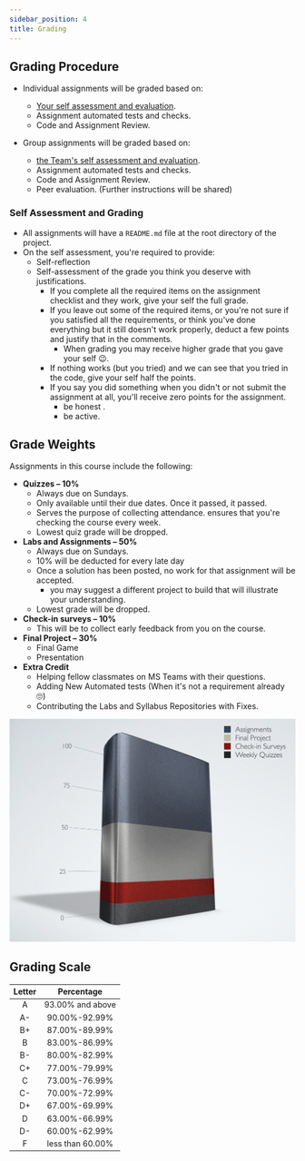 ```yaml
---
sidebar_position: 4
title: Grading
---
```


## Grading Procedure

* Individual assignments will be graded based on:
  * [Your self assessment and evaluation](#self-assessment-and-grading).
  * Assignment automated tests and checks.
  * Code and Assignment Review.

* Group assignments will be graded based on:
  * [the Team's self assessment and evaluation](#self-assessment-and-grading).
  * Assignment automated tests and checks.
  * Code and Assignment Review.
  * Peer evaluation. (Further instructions will be shared)

### Self Assessment and Grading

* All assignments will have a `README.md` file at the root directory of the project.
* On the self assessment, you're required to provide:
  * Self-reflection
  * Self-assessment of the grade you think you deserve with justifications.
    * If you complete all the required items on the assignment checklist and they work, give your self the full grade.
    * If you leave out some of the required items, or you're not sure if you satisfied all the requirements, or think you've done everything but it still doesn't work properly, deduct a few points and justify that in the comments.
      * When grading you may receive higher grade that you gave your self 😉.
    * If nothing works (but you tried) and we can see that you tried in the code, give your self half the points.
    * If you say you did something when you didn't or not submit the assignment at all, you'll receive zero points for the assignment.
      * be honest .
      * be active.

## Grade Weights

Assignments in this course include the following:

* **Quizzes – 10%**
  * Always due on Sundays.
  * Only available until their due dates. Once it passed, it passed.
  * Serves the purpose of collecting attendance. ensures that you're checking the course every week.
  * Lowest quiz grade will be dropped.
* **Labs and Assignments – 50%**
  * Always due on Sundays.
  * 10% will be deducted for every late day
  * Once a solution has been posted, no work for that assignment will be accepted.
    * you may suggest a different project to build that will illustrate your understanding.
  * Lowest grade will be dropped.
* **Check-in surveys – 10%**
  * This will be to collect early feedback from you on the course.
* **Final Project – 30%**
  * Final Game
  * Presentation
* **Extra Credit**
  * Helping fellow classmates on MS Teams with their questions.
  * Adding New Automated tests (When it's not a requirement already 🙄)
  * Contributing the Labs and Syllabus Repositories with Fixes.

![Assignment weights chart](/img/syllabus/grades.png)

## Grading Scale

| Letter |    Percentage    |
|:------:|:----------------:|
|   A    | 93.00% and above |
|   A-   |  90.00%-92.99%   |
|   B+   |  87.00%-89.99%   |
|   B    |  83.00%-86.99%   |
|   B-   |  80.00%-82.99%   |
|   C+   |  77.00%-79.99%   |
|   C    |  73.00%-76.99%   |
|   C-   |  70.00%-72.99%   |
|   D+   |  67.00%-69.99%   |
|   D    |  63.00%-66.99%   |
|   D-   |  60.00%-62.99%   |
|   F    | less than 60.00% |
